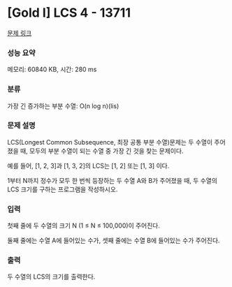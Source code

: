 # [Gold I] LCS 4 - 13711 

[문제 링크](https://www.acmicpc.net/problem/13711) 

### 성능 요약

메모리: 60840 KB, 시간: 280 ms

### 분류

가장 긴 증가하는 부분 수열: O(n log n)(lis)

### 문제 설명

<p>LCS(Longest Common Subsequence, 최장 공통 부분 수열)문제는 두 수열이 주어졌을 때, 모두의 부분 수열이 되는 수열 중 가장 긴 것을 찾는 문제이다.</p>

<p>예를 들어, [1, 2, 3]과 [1, 3, 2]의 LCS는 [1, 2] 또는 [1, 3] 이다. </p>

<p>1부터 N까지 정수가 모두 한 번씩 등장하는 두 수열 A와 B가 주어졌을 때, 두 수열의 LCS 크기를 구하는 프로그램을 작성하시오.</p>

### 입력 

 <p>첫째 줄에 두 수열의 크기 N (1 ≤ N ≤ 100,000)이 주어진다.</p>

<p>둘째 줄에는 수열 A에 들어있는 수가, 셋째 줄에는 수열 B에 들어있는 수가 주어진다.</p>

### 출력 

 <p>두 수열의 LCS의 크기를 출력한다.</p>

